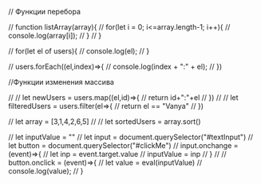 

// Функции перебора

// function listArray(array){
//     for(let i = 0; i<=array.length-1; i++){
//         console.log(array[i]);
//     }
// }

// for(let el of users){
//     console.log(el);
// }

// users.forEach((el,index)=>{
//     console.log(index + ":" + el);
// })


//Функции изменения массива

//
// let newUsers = users.map((el,id)=>{
//     return id+":"+el
// })
//
// let filteredUsers = users.filter(el=>{
//     return el == "Vanya"
// })

// let array = [3,1,4,2,6,5]
//
// let sortedUsers = array.sort()

// let inputValue = ""
// let input = document.querySelector("#textInput")
// let button = document.querySelector("#clickMe")
// input.onchange = (event)=>{
//     let inp = event.target.value
//     inputValue = inp
// }
//
// button.onclick = (event)=>{
//     let value = eval(inputValue)
//     console.log(value);
// }
